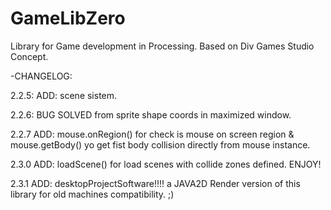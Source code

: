 # GameLibZero
Library for Game development in Processing.
Based on Div Games Studio Concept.


-CHANGELOG:

2.2.5: ADD: scene sistem.

2.2.6: BUG SOLVED from sprite shape coords in maximized window.

2.2.7 ADD: mouse.onRegion() for check is mouse on screen region & mouse.getBody() yo get fist body collision directly from mouse instance.

2.3.0 ADD: loadScene() for load scenes with collide zones defined. ENJOY!

2.3.1 ADD: desktopProjectSoftware!!!!   a JAVA2D Render version of this library for old machines compatibility. ;)
